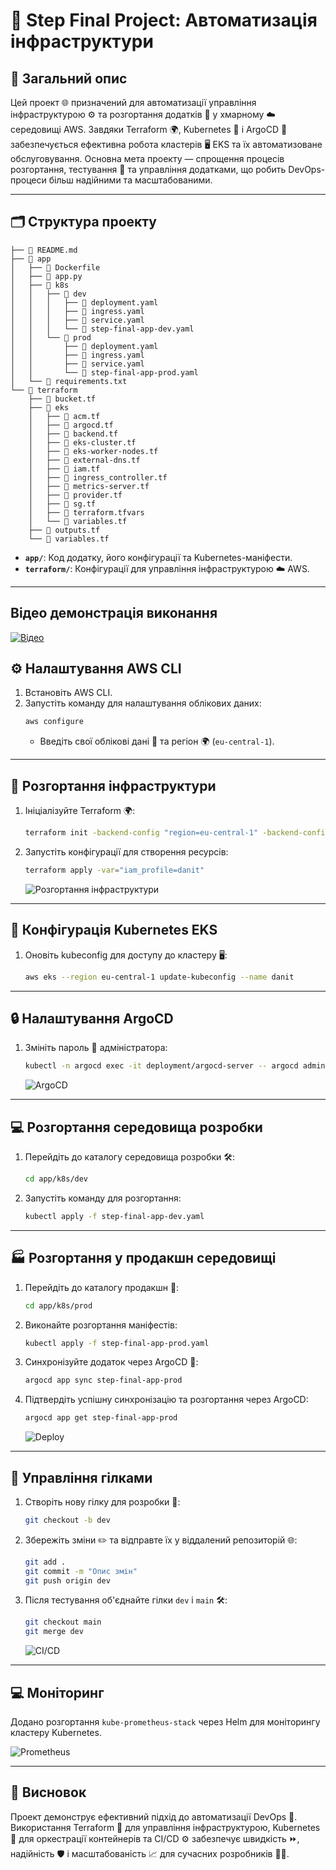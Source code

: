 # 📘 Step Final Project: Автоматизація інфраструктури

## 📝 Загальний опис

Цей проект 🌐 призначений для автоматизації управління інфраструктурою ⚙️ та розгортання додатків 📱 у хмарному ☁️ середовищі AWS. Завдяки Terraform 🌍, Kubernetes 🐳 і ArgoCD 🚀 забезпечується ефективна робота кластерів 🖥️ EKS та їх автоматизоване обслуговування. Основна мета проекту — спрощення процесів розгортання, тестування 🧪 та управління додатками, що робить DevOps-процеси більш надійними та масштабованими.

---

## 🗂️ Структура проекту

```
├── 📘 README.md
├── 📁 app
│   ├── 🐳 Dockerfile
│   ├── 📜 app.py
│   ├── 📂 k8s
│   │   ├── 📁 dev
│   │   │   ├── 📄 deployment.yaml
│   │   │   ├── 📄 ingress.yaml
│   │   │   ├── 📄 service.yaml
│   │   │   └── 📄 step-final-app-dev.yaml
│   │   └── 📁 prod
│   │       ├── 📄 deployment.yaml
│   │       ├── 📄 ingress.yaml
│   │       ├── 📄 service.yaml
│   │       └── 📄 step-final-app-prod.yaml
│   └── 📄 requirements.txt
└── 📂 terraform
    ├── 📄 bucket.tf
    ├── 📂 eks
    │   ├── 📄 acm.tf
    │   ├── 📄 argocd.tf
    │   ├── 📄 backend.tf
    │   ├── 📄 eks-cluster.tf
    │   ├── 📄 eks-worker-nodes.tf
    │   ├── 📄 external-dns.tf
    │   ├── 📄 iam.tf
    │   ├── 📄 ingress_controller.tf
    │   ├── 📄 metrics-server.tf
    │   ├── 📄 provider.tf
    │   ├── 📄 sg.tf
    │   ├── 📄 terraform.tfvars
    │   └── 📄 variables.tf
    ├── 📄 outputs.tf
    └── 📄 variables.tf
```

- **`app/`**: Код додатку, його конфігурації та Kubernetes-маніфести.
- **`terraform/`**: Конфігурації для управління інфраструктурою ☁️ AWS.

---

## Відео демонстрація виконання

[![Відео](screens/1.png)](https://youtu.be/M9Q5dQfWt-Q?si=RGDpFitf9EVc4h8V)

## ⚙️ Налаштування AWS CLI

1. Встановіть AWS CLI.
2. Запустіть команду для налаштування облікових даних:
   ```sh
   aws configure
   ```
   - Введіть свої облікові дані 🔑 та регіон 🌍 (`eu-central-1`).

---

## 🚧 Розгортання інфраструктури

1. Ініціалізуйте Terraform 🌍:
   ```sh
   terraform init -backend-config "region=eu-central-1" -backend-config "profile=danit"
   ```
2. Запустіть конфігурації для створення ресурсів:
   ```sh
   terraform apply -var="iam_profile=danit"
   ```
   ![Розгортання інфраструктури](screens/2.png)
---

## 🐳 Конфігурація Kubernetes EKS

1. Оновіть kubeconfig для доступу до кластеру 🖥️:
   ```sh
   aws eks --region eu-central-1 update-kubeconfig --name danit
   ```

---

## 🔒 Налаштування ArgoCD

1. Змініть пароль 🔑 адміністратора:
   ```sh
   kubectl -n argocd exec -it deployment/argocd-server -- argocd admin initial-password --password <new-password>
   ```
   ![ArgoCD](screens/3.png)
---

## 💻 Розгортання середовища розробки

1. Перейдіть до каталогу середовища розробки 🛠️:
   ```sh
   cd app/k8s/dev
   ```
2. Запустіть команду для розгортання:
   ```sh
   kubectl apply -f step-final-app-dev.yaml
   ```

---

## 🏭 Розгортання у продакшн середовищі

1. Перейдіть до каталогу продакшн 🏢:
   ```sh
   cd app/k8s/prod
   ```
2. Виконайте розгортання маніфестів:
   ```sh
   kubectl apply -f step-final-app-prod.yaml
   ```
3. Синхронізуйте додаток через ArgoCD 🚀:
   ```sh
   argocd app sync step-final-app-prod
   ```
4. Підтвердіть успішну синхронізацію та розгортання через ArgoCD:
   ```sh
   argocd app get step-final-app-prod
   ```
   ![Deploy](screens/4.png)
---

## 🌿 Управління гілками

1. Створіть нову гілку для розробки 🌱:
   ```sh
   git checkout -b dev
   ```
2. Збережіть зміни ✏️ та відправте їх у віддалений репозиторій 🌐:
   ```sh
   git add .
   git commit -m "Опис змін"
   git push origin dev
   ```
3. Після тестування об'єднайте гілки `dev` і `main` 🛠️:
   ```sh
   git checkout main
   git merge dev
   ```
   ![CI/CD](screens/5.png)
---

## 💻 Моніторинг

Додано розгортання `kube-prometheus-stack` через Helm для моніторингу кластеру Kubernetes.

   ![Prometheus](screens/6.png)

---

## 🏁 Висновок

Проект демонструє ефективний підхід до автоматизації DevOps 🔧. Використання Terraform 📜 для управління інфраструктурою, Kubernetes 🐳 для оркестрації контейнерів та CI/CD ⚙️ забезпечує швидкість ⏩, надійність 🛡️ і масштабованість 📈 для сучасних розробників 👨‍💻.

